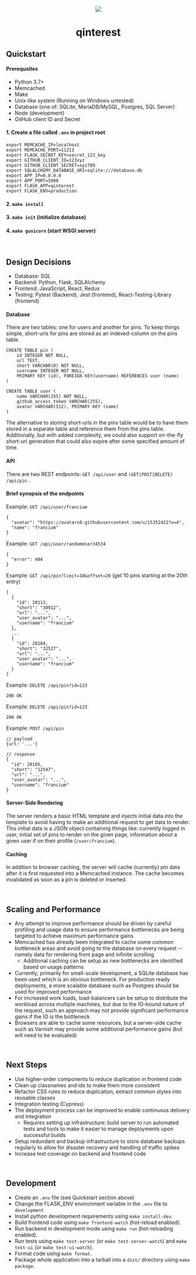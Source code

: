 <center>
  <img src="http://qinterest.francium.cc/static/logo.png"></img>
  <h1>qinterest</h1>
</center>

## Quickstart

#### Prerequsites
- Python 3.7+
- Memcached
- Make
- Unix-like system (Running on Windows untested)
- Database (one of: SQLite, MariaDB/MySQL, Postgres, SQL Server)
- Node (development)
- GitHub client ID and Secret

#### 1. Create a file called `.env` in project root

```
export MEMCACHE_IP=localhost
export MEMCACHE_PORT=11211
export FLASK_SECRET_KEY=secret_123_key
export GITHUB_CLIENT_ID=123xyz
export GITHUB_CLIENT_SECRET=xyz789
export SQLALCHEMY_DATABASE_URI=sqlite:///database.db
export APP_IP=0.0.0.0
export APP_PORT=5000
export FLASK_APP=qinterest
export FLASK_ENV=production
```

#### 2. `make install`

#### 3. `make init` (initialize database)

#### 4. `make gunicorn` (start WSGI server)

<br/>

## Design Decisions
- Database: SQL
- Backend: Python, Flask, SQLAlchemy
- Frontend: JavaScript, React, Redux
- Testing: Pytest (Backend), Jest (frontend), React-Testing-Library (frontend)

#### Database
There are two tables: one for users and another for pins. To keep things simple,
short-urls for pins are stored as an indexed-column on the pins table.

```
CREATE TABLE pin (
	id INTEGER NOT NULL,
	url TEXT,
	short VARCHAR(8) NOT NULL,
	username INTEGER NOT NULL,
	PRIMARY KEY (id), FOREIGN KEY(username) REFERENCES user (name)
)

CREATE TABLE user (
	name VARCHAR(255) NOT NULL,
	github_access_token VARCHAR(255),
	avatar VARCHAR(512), PRIMARY KEY (name)
)
```

The alternative to storing short-urls in the pins table would be to have them stored in a
separate table and reference them from the pins table. Additionally, but with added
complexity, we could also support on-the-fly short-url generation that could also expire
after some specified amount of time.

#### API
There are two REST endpoints: `GET /api/user` and  `(GET|POST|DELETE) /api/pin` .

#### Brief synopsis of the endpoints
Example: `GET /api/user/francium`
```
{
  "avatar": "https://avatars0.githubusercontent.com/u/15352422?v=4",
  "name": "francium"
}
```

Example: `GET /api/user/randomUser34534`
```
{
  "error": 404
}
```

Example: `GET /api/pin?limit=10&offset=20` (get 10 pins starting at the 20th entry)
```
[
  {
    "id": 20113,
    "short": "30912",
    "url": "...",
    "user_avatar": "...",
    "username": "francium"
  },
  ...
  {
    "id": 20104,
    "short": "32527",
    "url": "...",
    "user_avatar": "...",
    "username": "francium"
  }
]
```

Example: `DELETE /api/pin?id=123`
```
200 OK
```

Example: `DELETE /api/pin?id=123`
```
200 OK
```

Example: `POST /api/pin`
```
// payload
{url: '...'}

// response
{
  "id": 20105,
  "short": "12547",
  "url": "...",
  "user_avatar": "...",
  "username": "francium"
}
```

#### Server-Side Rendering
The server renders a basic HTML template and injects initial data into the template to
avoid having to make an additional request to get data to render. This initial data is a
JSON object containing things like: currently logged in user, initial set of pins to
render on the given page, information about a given user if on their profile
(`/user/francium`).

#### Caching
In addition to browser caching, the server will cache (currently) pin data after it is
first requested into a Memcached instance. The cache becomes invalidated as soon as a pin
is deleted or inserted.

<br/>

## Scaling and Performance
- Any attempt to improve performance should be driven by careful profiling and usage data
  to ensure performance bottlenecks are being targeted to achieve maximum performance
  gains
- Memcached has already been integrated to cache some common bottleneck areas and avoid
  going to the database on every request -- namely data for rendering front page and
  infinite scrolling
  - Additional caching can be setup as new bottlenecks are identified based on usage
    patterns
- Currently, primarily for small-scale development, a SQLite database has been used which
  is an obvious bottleneck. For production ready deployments, a more scalable database
  such as Postgres should be used for improved performance
- For increased work loads, load-balancers can be setup to distribute the workload across
  multiple machines, but due to the IO-bound nature of the request, such an approach may
  not provide significant performance gains if the IO is the bottleneck
- Browsers are able to cache some resources, but a server-side cache such as Varnish may
  provide some additional performance gains (but will need to be evaluated)

<br/>

## Next Steps
- Use higher-order components to reduce duplication in frontend code
- Clean up classnames and ids to make them more consistent
- Refactor CSS rules to reduce duplication, extract common styles into reusable classes
- Integration testing (Cypress)
- The deployment process can be improved to enable continuous delivery and integration
  - Requires setting up infrastructure: build server to run automated tests and
    tools to make it easier to manage deployments upon successful builds
- Setup redundant and backup infrastructure to store database backups regularly to allow
  for disaster recovery and handling of traffic spikes
- Increase test coverage on backend and frontend code

<br/>

## Development

- Create an `.env` file (see Quickstart section above)
- Change the FLASK_ENV environment variable in the `.env` file to `development`
- Install python development requirements using `make install-dev`.
- Build frontend code using `make frontend-watch` (hot-reload enabled).
- Run backend in development mode using `make run` (hot-reloading enabled).
- Run tests using `make test-server` (or `make test-server-watch`) and `make test-ui` (or
  `make test-ui-watch`).
- Format code using `make format`.
- Package whole application into a tarball into a `dist/` directory using `make package`.
